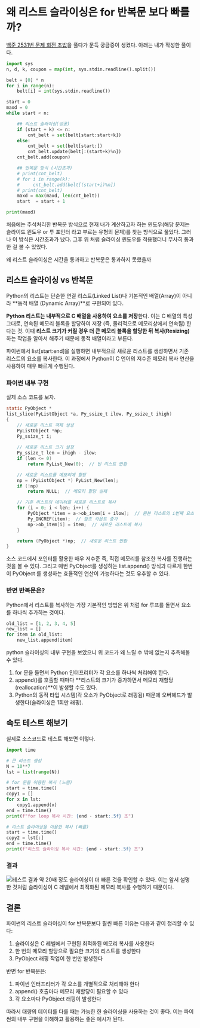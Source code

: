 # 왜 리스트 슬라이싱은 for 반복문 보다 빠를까?

[백준 2531번 문제 회전 초밥](https://www.acmicpc.net/problem/2531)을 풀다가 문득 궁금증이 생겼다. 아래는 내가 작성한 풀이다. 

```python
import sys
n, d, k, coupon = map(int, sys.stdin.readline().split())

belt = [0] * n
for i in range(n): 
    belt[i] = int(sys.stdin.readline())

start = 0
maxd = 0
while start < n: 

    ## 리스트 슬라이싱(성공)
    if (start + k) <= n:
        cnt_belt = set(belt[start:start+k])
    else:
        cnt_belt = set(belt[start:])
        cnt_belt.update(belt[:(start+k)%n])
    cnt_belt.add(coupon)

    ## 반복문 방식 (시간초과)
    # print(cnt_belt)
    # for i in range(k):
    #     cnt_belt.add(belt[(start+i)%n])
    # print(cnt_belt)
    maxd = max(maxd, len(cnt_belt))
    start  = start + 1

print(maxd)
```

처음에는 주석처리한 반복문 방식으로 현재 내가 계산하고자 하는 윈도우(해당 문제는 슬라이드 윈도우 or 투 포인터 라고 부르는 유형의 문제)를 찾는 방식으로 풀었다. 그러나 이 방식은 시간초과가 났다. 그후 위 처럼 슬라이싱 윈도우를 적용했더니 무사히 통과한 걸 볼 수 있었다. 

왜 리스트 슬라이싱은 시간을 통과하고 
반복문은 통과하지 못했을까

## 리스트 슬라이싱 vs 반복문

Python의 리스트는 단순한 연결 리스트(Linked List)나 기본적인 배열(Array)이 아니라 **동적 배열 (Dynamic Array)**로 구현되어 있다.

**Python 리스트는 내부적으로 C 배열을 사용하여 요소를 저장**한다. 이는 C 배열의 특성 그대로, 연속된 메모리 블록을 할당하여 저장 (즉, 물리적으로 메모리상에서 연속됨) 한다는 것. 이때 **리스트 크기가 커질 경우 더 큰 메모리 블록을 할당한 뒤 복사(Resizing)** 하는 작업을 알아서 해주기 때문에 동적 배열이라고 부른다. 

파이썬에서 list[start:end]을 실행하면 내부적으로 새로운 리스트를 생성하면서 기존 리스트의 요소를 복사한다. 이 과정에서 Python이 C 언어의 저수준 메모리 복사 연산을 사용하여 매우 빠르게 수행된다.

### 파이썬 내부 구현 
실제 소스 코드를 보자. 

```c
static PyObject *
list_slice(PyListObject *a, Py_ssize_t ilow, Py_ssize_t ihigh)
{
    // 새로운 리스트 객체 생성
    PyListObject *np;
    Py_ssize_t i;
    
    // 새로운 리스트 크기 설정
    Py_ssize_t len = ihigh - ilow;
    if (len <= 0)
        return PyList_New(0);  // 빈 리스트 반환

    // 새로운 리스트를 메모리에 할당
    np = (PyListObject *) PyList_New(len);
    if (!np)
        return NULL;  // 메모리 할당 실패

    // 기존 리스트의 데이터를 새로운 리스트로 복사
    for (i = 0; i < len; i++) {
        PyObject *item = a->ob_item[i + ilow];  // 원본 리스트의 i번째 요소 가져오기
        Py_INCREF(item);  // 참조 카운트 증가
        np->ob_item[i] = item;  // 새로운 리스트에 복사
    }

    return (PyObject *)np;  // 새로운 리스트 반환
}
```
소스 코드에서 포인터를 활용한 매우 저수준 즉, 직접 메모리를 참조한 복사를 진행하는 것을 볼 수 있다. 그리고 매번 PyObject를 생성하는 list.append() 방식과 다르게 한번이 PyObject 를 생성하는 효율적인 연산이 가능하다는 것도 유추할 수 있다. 

### 반면 반복문은? 

Python에서 리스트를 복사하는 가장 기본적인 방법은 위 처럼 for 루프를 돌면서 요소를 하나씩 추가하는 것이다.

```python
old_list = [1, 2, 3, 4, 5]
new_list = []
for item in old_list:
    new_list.append(item)
```
python 슬라이싱의 내부 구현을 보았으니 위 코드가 왜 느릴 수 밖에 없는지 추측해볼 수 있다. 
1. for 문을 돌면서 Python 인터프리터가 각 요소를 하나씩 처리해야 한다.
2. append()를 호출할 때마다 **리스트의 크기가 증가하면서 메모리 재할당(reallocation)**이 발생할 수도 있다.
3. Python의 동적 타입 시스템(각 요소가 PyObject로 래핑됨) 때문에 오버헤드가 발생한다(슬라이싱은 1회만 래핑).

## 속도 테스트 해보기 
실제로 소스코드로 테스트 해보면 이렇다. 

```python 
import time

# 큰 리스트 생성
N = 10**7
lst = list(range(N))

# for 문을 이용한 복사 (느림)
start = time.time()
copy1 = []
for x in lst:
    copy1.append(x)
end = time.time()
print(f"for loop 복사 시간: {end - start:.5f} 초")

# 리스트 슬라이싱을 이용한 복사 (빠름)
start = time.time()
copy2 = lst[:]
end = time.time()
print(f"리스트 슬라이싱 복사 시간: {end - start:.5f} 초")
```
### 결과 
![테스트 결과](../../images/Screenshot%202025-03-18%20at%206.02.25 PM.png)
약 20배 정도 슬라이싱이 더 빠른 것을 확인할 수 있다. 이는 앞서 설명한 것처럼 슬라이싱이 C 레벨에서 최적화된 메모리 복사를 수행하기 때문이다.

## 결론

파이썬의 리스트 슬라이싱이 for 반복문보다 훨씬 빠른 이유는 다음과 같이 정리할 수 있다:

1. 슬라이싱은 C 레벨에서 구현된 최적화된 메모리 복사를 사용한다
2. 한 번의 메모리 할당으로 필요한 크기의 리스트를 생성한다
3. PyObject 래핑 작업이 한 번만 발생한다

반면 for 반복문은:
1. 파이썬 인터프리터가 각 요소를 개별적으로 처리해야 한다
2. append() 호출마다 메모리 재할당이 필요할 수 있다
3. 각 요소마다 PyObject 래핑이 발생한다

따라서 대량의 데이터를 다룰 때는 가능한 한 슬라이싱을 사용하는 것이 좋다. 이는 파이썬의 내부 구현을 이해하고 활용하는 좋은 예시가 된다.
